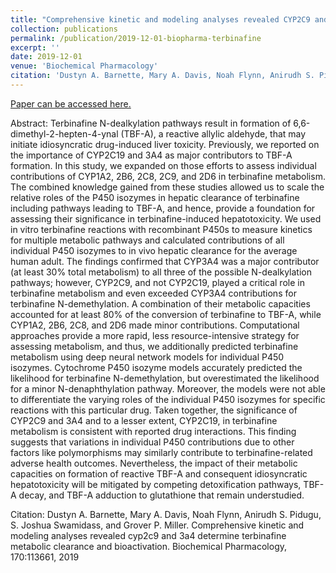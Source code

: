 ```yaml
---
title: "Comprehensive kinetic and modeling analyses revealed CYP2C9 and 3A4 determine terbinafine metabolic clearance and bioactivation"
collection: publications
permalink: /publication/2019-12-01-biopharma-terbinafine
excerpt: ''
date: 2019-12-01
venue: 'Biochemical Pharmacology'
citation: 'Dustyn A. Barnette, Mary A. Davis, Noah Flynn, Anirudh S. Pidugu, S. Joshua Swamidass, and Grover P. Miller. Comprehensive kinetic and modeling analyses revealed cyp2c9 and 3a4 determine terbinafine metabolic clearance and bioactivation. Biochemical Pharmacology, 170:113661, 2019'
---
```


[Paper can be accessed here.](https://www.sciencedirect.com/science/article/pii/S0006295219303600?via%3Dihub)

Abstract: Terbinafine N-dealkylation pathways result in formation of 6,6-dimethyl-2-hepten-4-ynal (TBF-A), a reactive allylic aldehyde, that may initiate idiosyncratic drug-induced liver toxicity. Previously, we reported on the importance of CYP2C19 and 3A4 as major contributors to TBF-A formation. In this study, we expanded on those efforts to assess individual contributions of CYP1A2, 2B6, 2C8, 2C9, and 2D6 in terbinafine metabolism. The combined knowledge gained from these studies allowed us to scale the relative roles of the P450 isozymes in hepatic clearance of terbinafine including pathways leading to TBF-A, and hence, provide a foundation for assessing their significance in terbinafine-induced hepatotoxicity. We used in vitro terbinafine reactions with recombinant P450s to measure kinetics for multiple metabolic pathways and calculated contributions of all individual P450 isozymes to in vivo hepatic clearance for the average human adult. The findings confirmed that CYP3A4 was a major contributor (at least 30% total metabolism) to all three of the possible N-dealkylation pathways; however, CYP2C9, and not CYP2C19, played a critical role in terbinafine metabolism and even exceeded CYP3A4 contributions for terbinafine N-demethylation. A combination of their metabolic capacities accounted for at least 80% of the conversion of terbinafine to TBF-A, while CYP1A2, 2B6, 2C8, and 2D6 made minor contributions. Computational approaches provide a more rapid, less resource-intensive strategy for assessing metabolism, and thus, we additionally predicted terbinafine metabolism using deep neural network models for individual P450 isozymes. Cytochrome P450 isozyme models accurately predicted the likelihood for terbinafine N-demethylation, but overestimated the likelihood for a minor N-denaphthylation pathway. Moreover, the models were not able to differentiate the varying roles of the individual P450 isozymes for specific reactions with this particular drug. Taken together, the significance of CYP2C9 and 3A4 and to a lesser extent, CYP2C19, in terbinafine metabolism is consistent with reported drug interactions. This finding suggests that variations in individual P450 contributions due to other factors like polymorphisms may similarly contribute to terbinafine-related adverse health outcomes. Nevertheless, the impact of their metabolic capacities on formation of reactive TBF-A and consequent idiosyncratic hepatotoxicity will be mitigated by competing detoxification pathways, TBF-A decay, and TBF-A adduction to glutathione that remain understudied.

Citation: Dustyn A. Barnette, Mary A. Davis, Noah Flynn, Anirudh S. Pidugu, S. Joshua Swamidass, and Grover P. Miller. Comprehensive kinetic and modeling analyses revealed cyp2c9 and 3a4 determine terbinafine metabolic clearance and bioactivation. Biochemical Pharmacology, 170:113661, 2019
